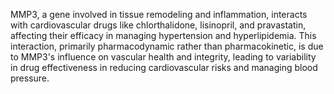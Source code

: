 MMP3, a gene involved in tissue remodeling and inflammation, interacts with cardiovascular drugs like chlorthalidone, lisinopril, and pravastatin, affecting their efficacy in managing hypertension and hyperlipidemia. This interaction, primarily pharmacodynamic rather than pharmacokinetic, is due to MMP3's influence on vascular health and integrity, leading to variability in drug effectiveness in reducing cardiovascular risks and managing blood pressure.